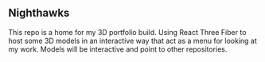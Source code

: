 ## Nighthawks
This repo is a home for my 3D portfolio build. Using React Three Fiber to host some 3D models in an interactive way that act as a menu for looking at my work. Models will be interactive and point to other repositories.


